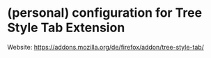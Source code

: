 # (personal) configuration for Tree Style Tab Extension

Website: https://addons.mozilla.org/de/firefox/addon/tree-style-tab/